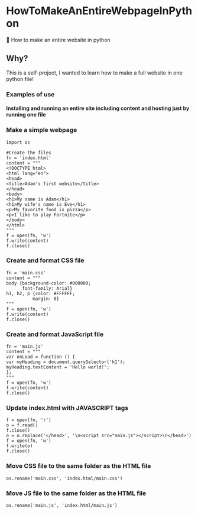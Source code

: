 # HowToMakeAnEntireWebpageInPython
🐍 How to make an entire website in python
##  Why? 
This is a self-project, I wanted to learn how to make a full website in one python file! 

### Examples of use
#### Installing and running an entire site including content and hosting just by running one file

### Make a simple webpage
```
import os

#Create the files
fn = 'index.html'
content = """
<!DOCTYPE html>
<html lang="en">
<head>
<title>Adam's first website</title>
</head>
<body>
<h1>My name is Adam</h1>
<h1>My wife's name is Eve</h1>
<p>My favorite food is pizza</p>
<p>I like to play Fortnite</p>
</body>
</html>
"""
f = open(fn, 'w')
f.write(content)
f.close()
```
### Create and format CSS file
```
fn = 'main.css'
content = """
body {background-color: #000000;
      font-family: Arial}
h1, h2, p {color: #FFFFFF;
          margin: 0}
"""
f = open(fn, 'w')
f.write(content)
f.close()
```
### Create and format JavaScript file
```
fn = 'main.js'
content = """
var onLoad = function () {
var myHeading = document.querySelector('h1');
myHeading.textContent = 'Hello world!';
};
"""
f = open(fn, 'w')
f.write(content)
f.close()
```
### Update index.html with JAVASCRIPT tags
```
f = open(fn, 'r')
o = f.read()
f.close()
o = o.replace('</head>', '\n<script src="main.js"></script>\n</head>')
f = open(fn, 'w')
f.write(o)
f.close()
```
### Move CSS file to the same folder as the HTML file
```
os.rename('main.css', 'index.html/main.css')
```
### Move JS file to the same folder as the HTML file
```
os.rename('main.js', 'index.html/main.js')
```

